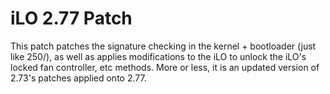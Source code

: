 # iLO 2.77 Patch

This patch patches the signature checking in the kernel + bootloader (just like 250/), as well as applies modifications
to the iLO to unlock the iLO's locked fan controller, etc methods. More or less, it is an updated version of 2.73's patches applied onto 2.77.

